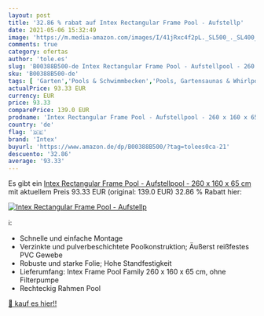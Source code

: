 ```yaml
---
layout: post
title: '32.86 % rabat auf Intex Rectangular Frame Pool - Aufstellp'
date: 2021-05-06 15:32:49
image: 'https://m.media-amazon.com/images/I/41jRxc4f2pL._SL500_._SL400_.jpg'
comments: true
category: ofertas
author: 'tole.es'
slug: 'B00388B500-de Intex Rectangular Frame Pool - Aufstellpool - 260 x 160 x...'
sku: 'B00388B500-de'
tags: [ 'Garten','Pools & Schwimmbecken','Pools, Gartensaunas & Whirlpools','Regular Stores','Shops','Stahlrahmenbecken','intex', ]
actualPrice: 93.33 EUR
currency: EUR
price: 93.33
comparePrice: 139.0 EUR
prodname: 'Intex Rectangular Frame Pool - Aufstellpool - 260 x 160 x 65 cm'
country: 'de'
flag: '🇩🇪'
brand: 'Intex'
buyurl: 'https://www.amazon.de/dp/B00388B500/?tag=tolees0ca-21'
descuento: '32.86'
average: '93.33'
---
```


Es gibt ein [Intex Rectangular Frame Pool - Aufstellpool - 260 x 160 x 65 cm](https://www.amazon.de/dp/B00388B500/?tag=tolees0ca-21) mit aktuellem Preis 93.33 EUR (original: 139.0 EUR) 32.86 % Rabatt hier:

[![Intex Rectangular Frame Pool - Aufstellp](https://m.media-amazon.com/images/I/41jRxc4f2pL._SL500_._SL400_.jpg)](https://www.amazon.de/dp/B00388B500/?tag=tolees0ca-21)

ℹ️:

- Schnelle und einfache Montage
- Verzinkte und pulverbeschichtete Poolkonstruktion; Äußerst reißfestes PVC Gewebe
- Robuste und starke Folie; Hohe Standfestigkeit
- Lieferumfang: Intex Frame Pool Family 260 x 160 x 65 cm, ohne Filterpumpe
- Rechteckig Rahmen Pool

[🛒 kauf es hier!!](https://www.amazon.de/dp/B00388B500/?tag=tolees0ca-21)
